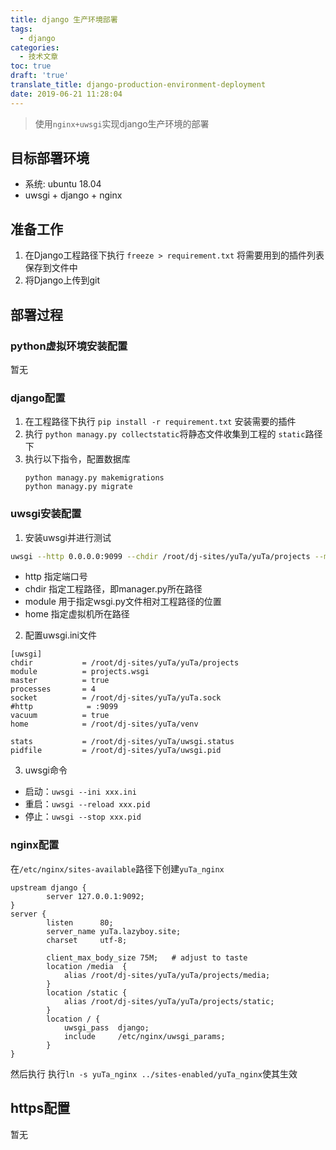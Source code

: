 ```yaml
---
title: django 生产环境部署
tags:
  - django
categories:
  - 技术文章
toc: true
draft: 'true'
translate_title: django-production-environment-deployment
date: 2019-06-21 11:28:04
---
```


> 使用`nginx+uwsgi`实现django生产环境的部署

## 目标部署环境
- 系统: ubuntu 18.04
- uwsgi + django + nginx

<!-- more -->

## 准备工作

1. 在Django工程路径下执行 `freeze > requirement.txt` 将需要用到的插件列表保存到文件中
2. 将Django上传到git

## 部署过程
### python虚拟环境安装配置
暂无

### django配置

1. 在工程路径下执行 `pip install -r requirement.txt` 安装需要的插件
2. 执行 `python managy.py collectstatic`将静态文件收集到工程的 `static`路径下
3. 执行以下指令，配置数据库
    ```
    python managy.py makemigrations
    python managy.py migrate
    ```

### uwsgi安装配置
1. 安装uwsgi并进行测试
```Bash
uwsgi --http 0.0.0.0:9099 --chdir /root/dj-sites/yuTa/yuTa/projects --module projects.wsgi --home /root/dj-sites/yuTa/venv
```
  - http 指定端口号
  - chdir 指定工程路径，即manager.py所在路径
  - module 用于指定wsgi.py文件相对工程路径的位置
  - home 指定虚拟机所在路径

2. 配置uwsgi.ini文件
```
[uwsgi]
chdir           = /root/dj-sites/yuTa/yuTa/projects
module          = projects.wsgi
master          = true
processes       = 4
socket          = /root/dj-sites/yuTa/yuTa.sock
#http            = :9099
vacuum          = true
home            = /root/dj-sites/yuTa/venv

stats           = /root/dj-sites/yuTa/uwsgi.status
pidfile         = /root/dj-sites/yuTa/uwsgi.pid
```

3. uwsgi命令 
- 启动：`uwsgi --ini xxx.ini`
- 重启：`uwsgi --reload xxx.pid`
- 停止：`uwsgi --stop xxx.pid`

### nginx配置
在`/etc/nginx/sites-available`路径下创建`yuTa_nginx`
```
upstream django {
        server 127.0.0.1:9092;
}
server {
        listen      80;
        server_name yuTa.lazyboy.site;
        charset     utf-8;

        client_max_body_size 75M;   # adjust to taste
        location /media  {
            alias /root/dj-sites/yuTa/yuTa/projects/media;
        }
        location /static {
            alias /root/dj-sites/yuTa/yuTa/projects/static;
        }
        location / {
            uwsgi_pass  django;
            include     /etc/nginx/uwsgi_params;
        }
}

```
然后执行
执行`ln -s yuTa_nginx ../sites-enabled/yuTa_nginx`使其生效

## https配置
暂无	 